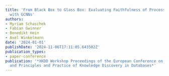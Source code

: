 ```yaml
---
title: 'From Black Box to Glass Box: Evaluating Faithfulness of Process Predictions
  with GCNNs'
authors:
- Myriam Schaschek
- Fabian Gwinner
- Benedikt Hein
- Axel Winkelmann
date: '2024-01-01'
publishDate: '2024-11-06T17:11:05.643502Z'
publication_types:
- paper-conference
publication: '*XKDD Workshop Proceedings of the European Conference on Machine Learning
  and Principles and Practice of Knowledge Discovery in Databases*'
---
```

